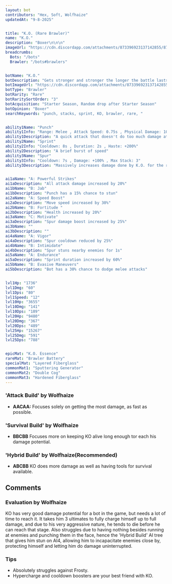 ```yaml
---
layout: bot
contributors: "Hex, Soft, Wolfhaize"
updatedAt: "9-8-2025"


title: "K.O. (Rare Brawler)"
name: "K.O."
description: "Boxer\n\n\n"
imageUrl: "https://cdn.discordapp.com/attachments/873396923137142855/873397302184804372/KO.png"
breadcrumbs:
  Bots: "/bots"
  Brawler: "/bots#brawlers"


botName: "K.O."
botDescription: "Gets stronger and stronger the longer the battle lasts. K.O. can deliver a knockout blow"
botImageUrl: "https://cdn.discordapp.com/attachments/873396923137142855/873397302184804372/KO.png"
botType: "Brawler"
botRarity: "Rare"
botRaritySortOrder: "3"
botAcquisition: "Starter Season, Random drop after Starter Season"
botOpinion: "Boxer"
searchKeywords: "punch, stacks, sprint, KO, brawler, rare, "


ability1Name: "Punch"
ability1Info: "Range: Melee , Attack Speed: 0.75s , Physical Damage: 100%"
ability1Description: "A quick attack that doesn't do too much damage at first"
ability2Name: "Sprint"
ability2Info: "Cooldown: 8s , Duration: 2s , Haste: +200%"
ability2Description: "A brief burst of speed"
ability3Name: "Spur"
ability3Info: "Cooldown: 7s , Damage: +100% , Max Stack: 3"
ability3Description: "Massively increases damage done by K.O. for the rest of the battle"


ai1aName: "A: Powerful Strikes"
ai1aDescription: "All attack damage increased by 20%"
ai1bName: "B: Jab"
ai1bDescription: "Punch has a 15% chance to stun"
ai2aName: "A: Speed Boost"
ai2aDescription: "Move speed increased by 30%"
ai2bName: "B: Fortitude "
ai2bDescription: "Health increased by 20%"
ai3aName: "C: Motivate"
ai3aDescription: "Spur damage boost increased by 25%"
ai3bName: ""
ai3bDescription: ""
ai4aName: "A: Vigor"
ai4aDescription: "Spur cooldown reduced by 25%"
ai4bName: "B: Intimidate"
ai4bDescription: "Spur stuns nearby enemies for 1s"
ai5aName: "A: Endurance"
ai5aDescription: "Sprint duration increased by 60%"
ai5bName: "B: Evasive Maneuvers"
ai5bDescription: "Bot has a 30% chance to dodge melee attacks"


lvl1Hp: "1736"
lvl1Dmg: "60"
lvl1Dps: "80"
lvl1Speed: "12"
lvl10Hp: "3655"
lvl10Dmg: "141"
lvl10Dps: "189"
lvl20Hp: "9480"
lvl20Dmg: "367"
lvl20Dps: "489"
lvl25Hp: "15267"
lvl25Dmg: "591"
lvl25Dps: "788"


epicMat: "K.O. Essence"
rareMat: "Brawler Battery"
specialMat: "Layered Fiberglass"
commonMat1: "Sputtering Generator"
commonMat2: "Double Cog"
commonMat3: "Hardened Fiberglass"
---
```



### 'Attack Build' by Wolfhaize
- **AACAA:** Focuses solely on getting the most damage, as fast as possible.

### 'Survival Build' by Wolfhaize
- **BBCBB** Focuses more on keeping KO alive long enough tor each his damage potential.

### 'Hybrid Build' by Wolfhaize(Recommended) 
- **ABCBB** KO does more damage as well as having tools for survival available.

## Comments

### Evaluation by Wolfhaize
KO has very good damage potential for a bot in the game, but needs a lot of time to reach it. It takes him 3 ultimates to fully charge himself up to full damage, and due to his very aggressive nature, he tends to die before he can reach that stage. Also struggles due to having nothing besides running at enemies and punching them in the face, hence the 'Hybrid Build' AI tree that gives him stun on AI4, allowing him to incapacitate enemies close by, protecting himself and letting him do damage uninterrupted.

### Tips
- Absolutely struggles against Frosty.
- Hypercharge and cooldown boosters are your best friend with KO.

